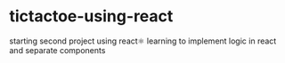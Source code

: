 # tictactoe-using-react
starting second project using react⚛
learning to implement logic in react and separate components
